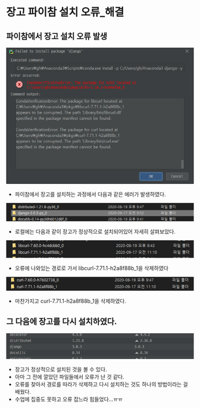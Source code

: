 # 장고 파이참 설치 오류_해결

## 파이참에서 장고 설치 오류 발생

![error01](./img/error01.png)

- 파이참에서 장고를 설치하는 과정에서 다음과 같은 에러가 발생하였다.

![error02](./img/error02.png)

- 로컬에는 다음과 같이 장고가 정상적으로 설치되어있어 자세히 살펴보았다.

![error03](./img/error03.png)

- 오류에 나와있는 경로로 가서 libcurl-7.71.1-h2a8f88b_1을 삭제하였다

![error04](./img/error04.png)

- 마찬가지고 curl-7.71.1-h2a8f88b_1을 삭제하였다.

## 그 다음에 장고를 다시 설치하였다.

![django](./img/django.png)

- 장고가 정상적으로 설치된 것을 볼 수 있다.
- 아마 그 전에 깔았던 파일들에서 오류가 난 것 같다.
- 오류를 찾아서 경로를 따라가 삭제하고 다시 설치하는 것도 하나의 방법이라는 걸 배웠다.
- 수업에 집중도 못하고 오류 잡느라 힘들었다...ㅠㅠ